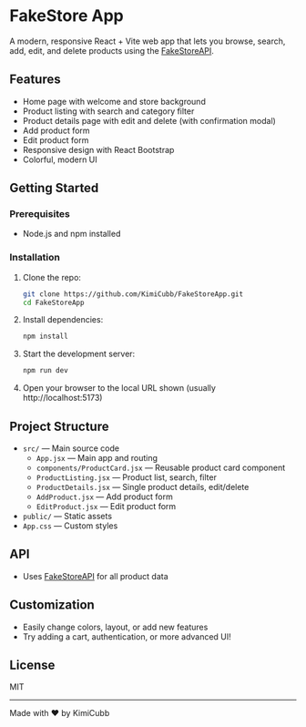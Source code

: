 # FakeStore App

A modern, responsive React + Vite web app that lets you browse, search, add, edit, and delete products using the [FakeStoreAPI](https://fakestoreapi.com/).

## Features

- Home page with welcome and store background
- Product listing with search and category filter
- Product details page with edit and delete (with confirmation modal)
- Add product form
- Edit product form
- Responsive design with React Bootstrap
- Colorful, modern UI

## Getting Started

### Prerequisites

- Node.js and npm installed

### Installation

1. Clone the repo:
   ```sh
   git clone https://github.com/KimiCubb/FakeStoreApp.git
   cd FakeStoreApp
   ```
2. Install dependencies:
   ```sh
   npm install
   ```
3. Start the development server:
   ```sh
   npm run dev
   ```
4. Open your browser to the local URL shown (usually http://localhost:5173)

## Project Structure

- `src/` — Main source code
  - `App.jsx` — Main app and routing
  - `components/ProductCard.jsx` — Reusable product card component
  - `ProductListing.jsx` — Product list, search, filter
  - `ProductDetails.jsx` — Single product details, edit/delete
  - `AddProduct.jsx` — Add product form
  - `EditProduct.jsx` — Edit product form
- `public/` — Static assets
- `App.css` — Custom styles

## API

- Uses [FakeStoreAPI](https://fakestoreapi.com/) for all product data

## Customization

- Easily change colors, layout, or add new features
- Try adding a cart, authentication, or more advanced UI!

## License

MIT

---

Made with ❤️ by KimiCubb
